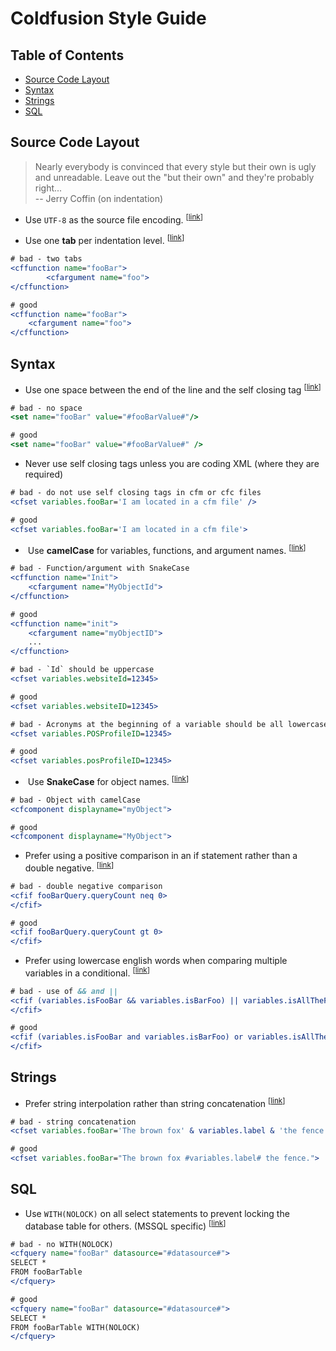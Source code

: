 # Coldfusion Style Guide

## Table of Contents

* [Source Code Layout](#source-code-layout)
* [Syntax](#syntax)
* [Strings](#strings)
* [SQL](#sql)

## Source Code Layout

> Nearly everybody is convinced that every style but their own is
> ugly and unreadable. Leave out the "but their own" and they're
> probably right... <br>
> -- Jerry Coffin (on indentation)

* <a name="utf-8"></a>
  Use `UTF-8` as the source file encoding.
<sup>[[link](#tabs-indentation)]</sup>

* <a name="tabs-indentation"></a>
  Use one **tab** per indentation level.
<sup>[[link](#tabs-indentation)]</sup>

```Coldfusion
# bad - two tabs
<cffunction name="fooBar">
		<cfargument name="foo">
</cffunction>

# good
<cffunction name="fooBar">
	<cfargument name="foo">
</cffunction>
```
## Syntax

* <a name="self-closing-tag"></a>
  Use one space between the end of the line and the self closing tag
<sup>[[link](#self-closing-tag)]</sup>

```Coldfusion
# bad - no space
<set name="fooBar" value="#fooBarValue#"/>

# good
<set name="fooBar" value="#fooBarValue#" />
```

* Never use self closing tags unless you are coding XML (where they are required)

```Coldfusion
# bad - do not use self closing tags in cfm or cfc files
<cfset variables.fooBar='I am located in a cfm file' />

# good
<cfset variables.fooBar='I am located in a cfm file'>
```

* <a name="camelCase"></a>
  Use **camelCase** for variables, functions, and argument names.
<sup>[[link](#camelCase)]</sup>
```Coldfusion
# bad - Function/argument with SnakeCase
<cffunction name="Init">
	<cfargument name="MyObjectId">
</cffunction>

# good
<cffunction name="init">
	<cfargument name="myObjectID">
	...
</cffunction>

# bad - `Id` should be uppercase
<cfset variables.websiteId=12345>

# good
<cfset variables.websiteID=12345>

# bad - Acronyms at the beginning of a variable should be all lowercase
<cfset variables.POSProfileID=12345>

# good
<cfset variables.posProfileID=12345>
```

* <a name="SnakeCase"></a>
  Use **SnakeCase** for object names.
<sup>[[link](#SnakeCase)]</sup>
```Coldfusion
# bad - Object with camelCase
<cfcomponent displayname="myObject">

# good
<cfcomponent displayname="MyObject">
```

* <a name="conditional-comparison"></a>
  Prefer using a positive comparison in an if statement rather than a double negative.
<sup>[[link](#conditional-comparison)]</sup>

```Coldfusion
# bad - double negative comparison
<cfif fooBarQuery.queryCount neq 0>
</cfif>

# good
<cfif fooBarQuery.queryCount gt 0>
</cfif>
```

* <a name="comparison"></a>
  Prefer using lowercase english words when comparing multiple variables in a conditional.
<sup>[[link](#comparison)]</sup>
```Coldfusion
# bad - use of && and ||
<cfif (variables.isFooBar && variables.isBarFoo) || variables.isAllTheFooBars>
</cfif>

# good
<cfif (variables.isFooBar and variables.isBarFoo) or variables.isAllTheFooBars>
</cfif>
```

## Strings

* <a name="string-interpolation"></a>
  Prefer string interpolation rather than string concatenation
<sup>[[link](#string-interpolation)]</sup>

```Coldfusion
# bad - string concatenation
<cfset variables.fooBar='The brown fox' & variables.label & 'the fence.'>

# good
<cfset variables.fooBar="The brown fox #variables.label# the fence.">
```

## SQL

* <a name="with-no-lock"></a>
  Use `WITH(NOLOCK)` on all select statements to prevent locking the database table for others. (MSSQL specific)
<sup>[[link](#with-no-lock)]</sup>

```Coldfusion
# bad - no WITH(NOLOCK)
<cfquery name="fooBar" datasource="#datasource#">
SELECT *
FROM fooBarTable
</cfquery>

# good
<cfquery name="fooBar" datasource="#datasource#">
SELECT *
FROM fooBarTable WITH(NOLOCK)
</cfquery>
```
